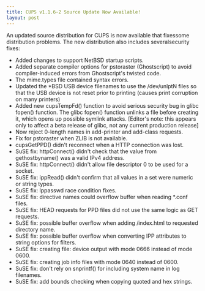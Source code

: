```yaml
---
title: CUPS v1.1.6-2 Source Update Now Available!
layout: post
---
```


<P>An updated source distribution for CUPS is now available that fixessome distribution problems.  The new distribution also includes severalsecurity fixes:<UL>	<LI>Added changes to support NetBSD startup scripts.	<LI>Added separate compiler options for pstoraster	(Ghostscript) to avoid compiler-induced errors	from Ghostscript's twisted code.	<LI>The mime.types file contained syntax errors.	<LI>Updated the *BSD USB device filenames to use	the /dev/unlptN files so that the USB device	is not reset prior to printing (causes print	corruption on many printers)	<LI>Added new cupsTempFd() function to avoid serious	security bug in glibc fopen() function.  The glibc	fopen() function unlinks a file before creating it,	which opens up possible symlink attacks.	[Editor's note: this appears only to affect a beta	 release of glibc, not any current production release]	<LI>Now reject 0-length names in add-printer and add-class	requests.	<LI>Fix for pstoraster when ZLIB is not available.	<LI>cupsGetPPD() didn't reconnect when a HTTP connection	was lost.	<LI>SuSE fix: httpConnect() didn't check that the	value from gethostbyname() was a valid IPv4 address.	<LI>SuSE fix: httpConnect() didn't allow file descriptor 0	to be used for a socket.	<LI>SuSE fix: ippRead() didn't confirm that all values in	a set were numeric or string types.	<LI>SuSE fix: lppasswd race condition fixes.	<LI>SuSE fix: directive names could overflow buffer when	reading *.conf files.	<LI>SuSE fix: HEAD requests for PPD files did not use the	same logic as GET requests.	<LI>SuSE fix: possible buffer overflow when adding	/index.html to requested directory name.	<LI>SuSE fix: possible buffer overflow when converting	IPP attributes to string options for filters.	<LI>SuSE fix: creating file: device output with mode 0666	instead of mode 0600.	<LI>SuSE fix: creating job info files with mode 0640	instead of 0600.	<LI>SuSE fix: don't rely on snprintf() for including	system name in log filenames.	<LI>SuSE fix: add bounds checking when copying quoted	and hex strings.</UL>
